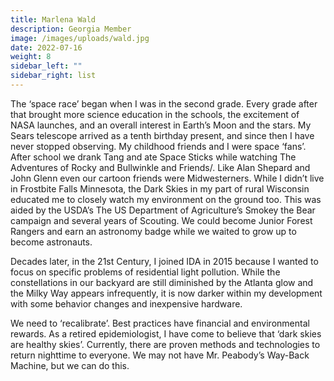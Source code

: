```yaml
---
title: Marlena Wald
description: Georgia Member
image: /images/uploads/wald.jpg
date: 2022-07-16
weight: 8
sidebar_left: ""
sidebar_right: list
---
```

The ‘space race’ began when I was in the second grade.  Every grade after that brought more science education in the schools, the excitement of NASA launches, and an overall interest in Earth’s Moon and the stars.  My Sears telescope arrived as a tenth birthday present, and since then I have never stopped observing.  My childhood friends and I were space ‘fans’.  After school we  drank Tang and ate Space Sticks while watching The Adventures of Rocky and Bullwinkle and Friends/. Like Alan Shepard and John Glenn even our cartoon friends were Midwesterners.  While I didn’t live in Frostbite Falls Minnesota, the Dark Skies in my part of rural  Wisconsin educated me to closely watch my environment on the ground too. This was aided by the USDA’s The US Department of Agriculture’s Smokey the Bear campaign and several years of Scouting.  We could become Junior Forest Rangers and earn an astronomy badge while we waited to grow up to become astronauts.    

Decades later, in the 21st Century,  I joined IDA in 2015 because I wanted to focus on specific problems of residential light pollution.  While the constellations in our backyard are still diminished by the Atlanta glow and the Milky Way appears infrequently, it is now darker within my development with some behavior changes and inexpensive hardware.  

We need to ‘recalibrate’.  Best practices have financial and environmental rewards.  As a retired epidemiologist, I have come to believe that ‘dark skies are healthy skies’.  Currently, there are proven methods and technologies to return nighttime to everyone.  We may not have Mr. Peabody’s Way-Back Machine, but we can do this.